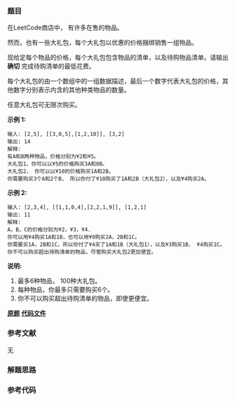 ### 题目
在LeetCode商店中， 有许多在售的物品。

然而，也有一些大礼包，每个大礼包以优惠的价格捆绑销售一组物品。

现给定每个物品的价格，每个大礼包包含物品的清单，以及待购物品清单。请输出 **确切** 完成待购清单的最低花费。

每个大礼包的由一个数组中的一组数据描述，最后一个数字代表大礼包的价格，其他数字分别表示内含的其他种类物品的数量。

任意大礼包可无限次购买。

**示例 1:**

    
    
    输入: [2,5], [[3,0,5],[1,2,10]], [3,2]
    输出: 14
    解释: 
    有A和B两种物品，价格分别为¥2和¥5。
    大礼包1，你可以以¥5的价格购买3A和0B。
    大礼包2， 你可以以¥10的价格购买1A和2B。
    你需要购买3个A和2个B， 所以你付了¥10购买了1A和2B（大礼包2），以及¥4购买2A。

**示例 2:**

    
    
    输入: [2,3,4], [[1,1,0,4],[2,2,1,9]], [1,2,1]
    输出: 11
    解释: 
    A，B，C的价格分别为¥2，¥3，¥4.
    你可以用¥4购买1A和1B，也可以用¥9购买2A，2B和1C。
    你需要买1A，2B和1C，所以你付了¥4买了1A和1B（大礼包1），以及¥3购买1B， ¥4购买1C。
    你不可以购买超出待购清单的物品，尽管购买大礼包2更加便宜。
    

**说明:**

  1. 最多6种物品， 100种大礼包。
  2. 每种物品，你最多只需要购买6个。
  3. 你不可以购买超出待购清单的物品，即使更便宜。

 **[原题](https://leetcode-cn.com/problems/shopping-offers/)**    **[代码文件]()**


### 参考文献
无

### 解题思路




### 参考代码

```go


```




